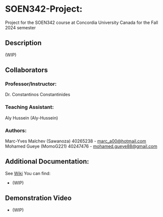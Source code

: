 # SOEN342-Project:
Project for the SOEN342 course at Concordia University Canada for the Fall 2024 semester

## Description
(WIP)

## Collaborators
### Professor/Instructor:
Dr. Constantinos Constantinides

### Teaching Assistant:
Aly Hussein (Aly-Hussein)

### Authors:
Marc-Yves Malchev (Sawanoza) 40265238 - marc_a00@hotmail.com  
Mohamed Gueye (MomoG221) 40247476 - mohamed.gueye88@gmail.com

## Additional Documentation:
See [Wiki]()
You can find:
- (WIP)

## Demonstration Video
- (WIP)
